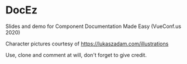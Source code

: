 # DocEz
Slides and demo for Component Documentation Made Easy (VueConf.us 2020)

Character pictures courtesy of https://lukaszadam.com/illustrations

Use, clone and comment at will, don't forget to give credit.
